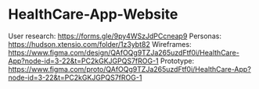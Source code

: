 # HealthCare-App-Website

User research: https://forms.gle/9py4WSzJdPCcneap9
Personas: https://hudson.xtensio.com/folder/1z3ybt82
Wireframes: https://www.figma.com/design/QAfOQg9TZJa265uzdFtf0i/HealthCare-App?node-id=3-22&t=PC2kGKJGPQS7fROG-1
Prototype: https://www.figma.com/proto/QAfOQg9TZJa265uzdFtf0i/HealthCare-App?node-id=3-22&t=PC2kGKJGPQS7fROG-1
